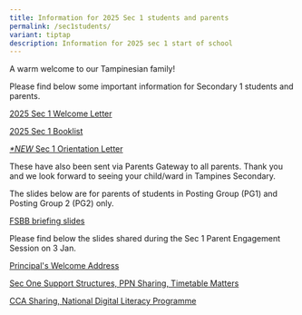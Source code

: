 ```yaml
---
title: Information for 2025 Sec 1 students and parents
permalink: /sec1students/
variant: tiptap
description: Information for 2025 sec 1 start of school
---
```

<p>A warm welcome to our Tampinesian family!</p>
<p>Please find below some important information for Secondary 1 students
and parents.</p>
<p><a href="/files/Welcome_Letter_2025_Sec_1.pdf" rel="noopener noreferrer nofollow" target="_blank">2025 Sec 1 Welcome Letter</a>
</p>
<p><a href="/files/Booklist_2025_TPS__Final_Draft__S1.pdf" rel="noopener noreferrer nofollow" target="_blank">2025 Sec 1 Booklist</a>
</p>
<p><em><a href="/files/Sec_1_Orientation.pdf" rel="noopener noreferrer nofollow" target="_blank">*NEW </a></em>
<a href="/files/Sec_1_Orientation.pdf" rel="noopener noreferrer nofollow" target="_blank">Sec 1 Orientation Letter</a>
</p>
<p></p>
<p>These have also been sent via Parents Gateway to all parents. Thank you
and we look forward to seeing your child/ward in Tampines Secondary.</p>
<p></p>
<p>The slides below are for parents of students in Posting Group (PG1) and
Posting Group 2 (PG2) only.</p>
<p><a href="/files/FSBB_Briefing_slides_for_parents_19_Dec_2024_compressed.pdf" rel="noopener noreferrer nofollow" target="_blank">FSBB briefing slides</a>
</p>
<p></p>
<p>Please find below the slides shared during the Sec 1 Parent Engagement
Session on 3 Jan.</p>
<p><a href="/files/1__Principal_s_Welcome_Address.pdf" rel="noopener noreferrer nofollow" target="_blank">Principal's Welcome Address</a>
</p>
<p><a href="/files/2__Sec_One_Support_Structures___PPN_Sharing___Timetable_Matters.pdf" rel="noopener noreferrer nofollow" target="_blank">Sec One Support Structures, PPN Sharing, Timetable Matters</a>
</p>
<p><a href="/files/3__CCAs___National_Digital_Literacy_Program.pdf" rel="noopener noreferrer nofollow" target="_blank">CCA Sharing, National Digital Literacy Programme</a>
</p>
<p></p>
<p></p>
<p></p>
<p></p>
<p></p>
<p></p>
